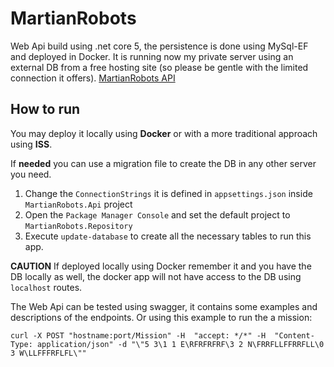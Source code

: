 # MartianRobots

Web Api build using .net core 5, the persistence is done using MySql-EF and deployed in Docker.
It is running now my private server using an external DB from a free hosting site (so please be gentle with the limited connection it offers).
[MartianRobots API](martianrobots.nikomac.duckdns.org/swagger)
## How to run

You may deploy it locally using **Docker** or with a more traditional approach using **ISS**.

If **needed** you can use a migration file to create the DB in any other server you need.

 1. Change the  `ConnectionStrings` it is defined in `appsettings.json` inside `MartianRobots.Api` project
 2. Open the `Package Manager Console` and set the default project to `MartianRobots.Repository`
 3. Execute `update-database` to create all the necessary tables to run this app.

**CAUTION** If deployed locally using Docker remember it and you have the DB locally as well, the docker app will not have access to the DB using `localhost` routes.

The Web Api can be tested using swagger, it contains some examples and descriptions of the endpoints.
Or using this example to run the a mission:

    curl -X POST "hostname:port/Mission" -H  "accept: */*" -H  "Content-Type: application/json" -d "\"5 3\1 1 E\RFRFRFRF\3 2 N\FRRFLLFFRRFLL\0 3 W\LLFFFRFLFL\""
